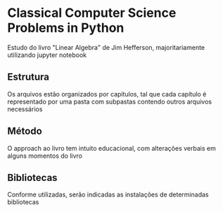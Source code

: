 # Classical Computer Science Problems in Python
Estudo do livro "Linear Algebra" de Jim Hefferson, majoritariamente utilizando jupyter notebook
## Estrutura
Os arquivos estão organizados por capítulos, tal que cada capítulo é representado por uma pasta com subpastas contendo outros arquivos necessários
## Método
O approach ao livro tem intuito educacional, com alterações verbais em alguns momentos do livro
## Bibliotecas
Conforme utilizadas, serão indicadas as instalações de determinadas bibliotecas
## 